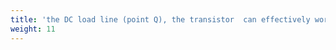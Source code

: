 ```yaml
---
title: 'the DC load line (point Q), the transistor  can effectively work as an amplifier. The  operating point determines the maximum  signal that can be obtained without being  distorted.   kΩ RBVi E C B'
weight: 11
---
```


